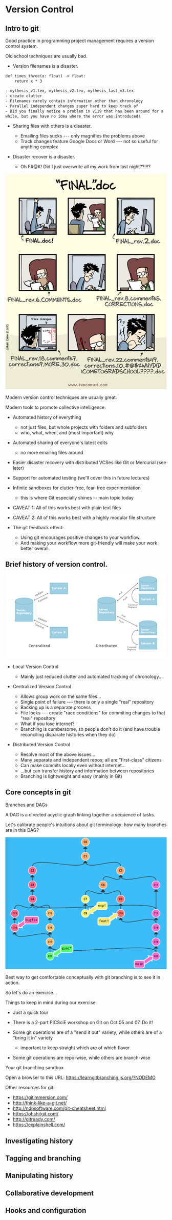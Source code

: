 # Version Control

## Intro to git

Good practice in programming project management requires a version control system. 

Old school techniques are usually bad.

- Version filenames is a disaster. 

```linux
def times_three(x: float) -> float:
    return x * 3
```


    - mythesis_v1.tex, mythesis_v2.tex, mythesis_last_v3.tex
    - create clutter
    - Filenames rarely contain information other than chronology
    - Parallel independent changes super hard to keep track of
    - Did you finally notice a problem in v119 that has been around for a while, but you have no idea where the error was introduced?

- Sharing files with others is a disaster. 
    - Emailing files sucks --- only magnifies the problems above
    - Track changes feature Google Docs or Word --- not so useful for anything complex

- Disaster recover is a disaster. 
    - Oh F#@K! Did I just overwrite all my work from last night??!!!?

![title](phd101212s.png)

Modern version control techniques are usually great.

Modern tools to promote collective intelligence.

- Automated history of everything 
    - not just files, but whole projects with folders and subfolders 
    - who, what, when, and (most important) why

- Automated sharing of everyone's latest edits
    - no more emailing files around

- Easier disaster recovery with distributed VCSes like Git or Mercurial (see later)

- Support for automated testing (we'll cover this in future lectures)

- Infinite sandboxes for clutter-free, fear-free experimentation
    - this is where Git especially shines -- main topic today

- CAVEAT 1: All of this works best with plain text files

- CAVEAT 2: All of this works best with a highly modular file structure

- The git feedback effect: 
    - Using git encourages positive changes to your workflow. 
    - And making your workflow more git-friendly will make your work better overall.


## Brief history of version control.

![title](CVCS-vs-DVCS.png)

- Local Version Control
    - Mainly just reduced clutter and automated tracking of chronology...

- Centralized Version Control
    - Allows group work on the same files...
    - Single point of failure --- there is only a single "real" repository
    - Backing up is a separate process
    - File locks --- create "race conditions" for commiting changes to that "real" repository
    - What if you lose internet?
    - Branching is cumbersome, so people don't do it (and have trouble reconciling disparate histories when they do)

- Distributed Version Control
    - Resolve most of the above issues...
    - Many separate and independent repos; all are "first-class" citizens
    - Can make commits locally even without internet...
    - ...but can transfer history and information between repositories
    - Branching is lightweight and easy (mainly in Git)

## Core concepts in git

Branches and DAGs

A DAG is a directed acyclic graph linking together a sequence of tasks.

Let's calibrate people's intuitions about git terminology: how many branches are in this DAG?

![title](DAG_example.png)

Best way to get comfortable conceptually with git branching is to see it in action. 

So let's do an exercise...

Things to keep in mind during our exercise

- Just a quick tour

- There is a 2-part PICSciE workshop on Git on Oct 05 and 07. Do it!

- Some git operations are of a "send it out" variety, while others are of a "bring it in" variety
    - important to keep straight which are of which flavor

- Some git operations are repo-wise, while others are branch-wise

Your git branching sandbox

Open a browser to this URL: https://learngitbranching.js.org/?NODEMO

Other resources for git:
- https://gitimmersion.com/
- http://think-like-a-git.net/
- http://ndpsoftware.com/git-cheatsheet.html
- https://ohshitgit.com/
- http://gitready.com/
- https://explainshell.com/

## Investigating history

## Tagging and branching

## Manipulating history

## Collaborative development

## Hooks and configuration
